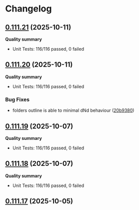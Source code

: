 # Changelog

## [0.111.21](https://github.com/joaomelo/calystone/compare/v0.111.20...v0.111.21) (2025-10-11)

**Quality summary**
- Unit Tests: 116/116 passed, 0 failed

## [0.111.20](https://github.com/joaomelo/calystone/compare/v0.111.19...v0.111.20) (2025-10-11)

**Quality summary**
- Unit Tests: 116/116 passed, 0 failed

### Bug Fixes

* folders outline is able to minimal dNd behaviour ([20b9380](https://github.com/joaomelo/calystone/commit/20b938088f86928336e2d4a87f4fd86022078153))

## [0.111.19](https://github.com/joaomelo/calystone/compare/v0.111.18...v0.111.19) (2025-10-07)

**Quality summary**
- Unit Tests: 116/116 passed, 0 failed

## [0.111.18](https://github.com/joaomelo/calystone/compare/v0.111.17...v0.111.18) (2025-10-07)

**Quality summary**
- Unit Tests: 116/116 passed, 0 failed

## [0.111.17](https://github.com/joaomelo/calystone/compare/v0.111.16...v0.111.17) (2025-10-05)
